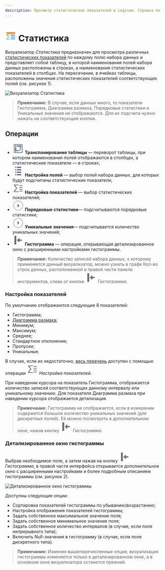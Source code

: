 ```yaml
---
description: Просмотр статистических показателей в Loginom. Справка по визуализатору "Статистика". Настройка показателей статистики гистограмма, диаграмма размаха, минимум, максимум, среднее, стандартное отклонение, пропуски, уникальные. Детализированные гистограммы.
---
```

# ![](./../../images/icons/common/view_types/stat_default.svg) Статистика

Визуализатор *Статистика* предназначен для просмотра различных [статистических показателей](./statistics-description.md) по каждому полю набора данных и представляет собой таблицу, в которой наименования полей набора данных расположены в строках, а наименования статистических показателей в столбцах. На пересечении, в ячейках таблицы, расположены значения статистических показателей соответствующих полей (см. рисунок 1).

![Визуализатор Статистика](./statistics.png)

>**Примечание:** В случае, если данных много, то показатели Гистограмма, Диаграмма размаха, Порядковые статистики и Уникальные значения не отображаются. Для их подсчета нужно нажать на соответствующие кнопки.

## Операции

* ![](./../../images/icons/common/toolbar-controls/transform_default.svg) **Транспонирование таблицы** — переворот таблицы, при котором наименования полей отображаются в столбцах, а статистические показатели — в строках;
* ![](./../../images/icons/common/toolbar-controls/fields-list_default.svg) **Настройка полей** — выбор полей набора данных, для которых будут подсчитаны статистические показатели;
* ![](./../../images/icons/common/toolbar-controls/row-sum_default.svg) **Настройка показателей** — выбор статистических показателей;
* ![](./../../images/icons/common/toolbar-controls/execute_default.svg) **Порядковые статистики**— подсчитываются порядковые статистики;
* ![](./../../images/icons/common/toolbar-controls/execute_default.svg) **Уникальные значения**— подсчитывается количество уникальных значений;
* ![](./../../images/icons/common/toolbar-controls/toggle-left-panel_default.svg) **Гистограмма** — операция, открывающая детализированное окно с расширенными настройками гистограммы.

>**Примечание:** Количество записей набора данных, к которому применяется данный визуализатор, можно узнать в графе Кол-во строк данных, расположенной в правой части панели инструментов, слева от кнопки ![](./../../images/icons/common/toolbar-controls/toggle-left-panel_default.svg) *Гистограмма*.

### Настройка показателей

По умолчанию отображаются следующие 8 показателей:
* Гистограмма;
* [Диаграмма размаха](https://wiki.loginom.ru/articles/box-plot.html);
* Минимум;
* Максимум;
* Среднее;
* Стандартное отклонение;
* Пропуски;
* Уникальные.

В случае, если их недостаточно, [весь перечень](./statistics-description.md) доступен с помощью операции ![](./../../images/icons/common/toolbar-controls/row-sum_default.svg) *Настройка показателей*.

При наведении курсора на показатель Гистограмма, отображается количество записей соответствующих данному интервалу или уникальному значению. 
Для показателя Диаграмма размаха при наведении курсора отображается детализация.

>**Примечание:** Гистограмма не отображается, если в измерении содержится большое количество уникальных значений (для дискретных полей). Её можно посмотреть в дополнительном окне, нажав кнопку ![](./../../images/icons/common/toolbar-controls/toolbar-controls_18x18_toggle-left-panel_default.svg) *Гистограмма*.

### Детализированное окно гистограммы

Выбрав необходимое поле, а затем нажав на кнопку ![](./../../images/icons/common/toolbar-controls/toggle-left-panel_default.svg) *Гистограмма*, в правой части интерфейса открывается дополнительное окно с расширенными настройками и более подробным описанием гистограммы (см. рисунок 2).

![Детализированное окно гистограммы](histogram-advanced.png)

Доступны следующие опции:
* Сортировка показателей гистограммы по убыванию/возрастанию;
* Настройка отображения показателей гистограммы; 
* Задать собственное максимальное значение поля;
* Задать собственное минимальное значение поля;
* Задать собственное количество интервалов (в случае, если поле непрерывного типа);
* Включить Null-значения в гистограмму (в случае, если поле дискретного типа).

>**Примечание:** Изменяя вышеперечисленные опции, визуализация гистограммы изменяется только в детализированном окне, а в основном окне визуализатора останется прежней.